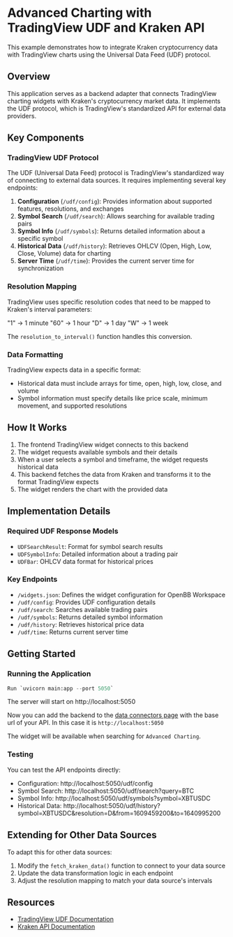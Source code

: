 # Advanced Charting with TradingView UDF and Kraken API

This example demonstrates how to integrate Kraken cryptocurrency data with TradingView charts using the Universal Data Feed (UDF) protocol.

## Overview

This application serves as a backend adapter that connects TradingView charting widgets with Kraken's cryptocurrency market data. It implements the UDF protocol, which is TradingView's standardized API for external data providers.

## Key Components

### TradingView UDF Protocol

The UDF (Universal Data Feed) protocol is TradingView's standardized way of connecting to external data sources. It requires implementing several key endpoints:

1. **Configuration** (`/udf/config`): Provides information about supported features, resolutions, and exchanges
2. **Symbol Search** (`/udf/search`): Allows searching for available trading pairs
3. **Symbol Info** (`/udf/symbols`): Returns detailed information about a specific symbol
4. **Historical Data** (`/udf/history`): Retrieves OHLCV (Open, High, Low, Close, Volume) data for charting
5. **Server Time** (`/udf/time`): Provides the current server time for synchronization

### Resolution Mapping

TradingView uses specific resolution codes that need to be mapped to Kraken's interval parameters:

"1" → 1 minute
"60" → 1 hour
"D" → 1 day
"W" → 1 week


The `resolution_to_interval()` function handles this conversion.

### Data Formatting

TradingView expects data in a specific format:
- Historical data must include arrays for time, open, high, low, close, and volume
- Symbol information must specify details like price scale, minimum movement, and supported resolutions

## How It Works

1. The frontend TradingView widget connects to this backend
2. The widget requests available symbols and their details
3. When a user selects a symbol and timeframe, the widget requests historical data
4. This backend fetches the data from Kraken and transforms it to the format TradingView expects
5. The widget renders the chart with the provided data

## Implementation Details

### Required UDF Response Models

- `UDFSearchResult`: Format for symbol search results
- `UDFSymbolInfo`: Detailed information about a trading pair
- `UDFBar`: OHLCV data format for historical prices

### Key Endpoints

- `/widgets.json`: Defines the widget configuration for OpenBB Workspace
- `/udf/config`: Provides UDF configuration details
- `/udf/search`: Searches available trading pairs
- `/udf/symbols`: Returns detailed symbol information
- `/udf/history`: Retrieves historical price data
- `/udf/time`: Returns current server time

## Getting Started

### Running the Application

```python
Run `uvicorn main:app --port 5050`
```

The server will start on http://localhost:5050

Now you can add the backend to the [data connectors page](https://pro.openbb.co/app/data-connectors) with the base url of your API. In this case it is `http://localhost:5050`

The widget will be available when searching for `Advanced Charting`.

### Testing

You can test the API endpoints directly:

- Configuration: http://localhost:5050/udf/config
- Symbol Search: http://localhost:5050/udf/search?query=BTC
- Symbol Info: http://localhost:5050/udf/symbols?symbol=XBTUSDC
- Historical Data: http://localhost:5050/udf/history?symbol=XBTUSDC&resolution=D&from=1609459200&to=1640995200

## Extending for Other Data Sources

To adapt this for other data sources:
1. Modify the `fetch_kraken_data()` function to connect to your data source
2. Update the data transformation logic in each endpoint
3. Adjust the resolution mapping to match your data source's intervals

## Resources

- [TradingView UDF Documentation](https://www.tradingview.com/charting-library-docs/latest/connecting_data/UDF/)
- [Kraken API Documentation](https://docs.kraken.com/rest/)
